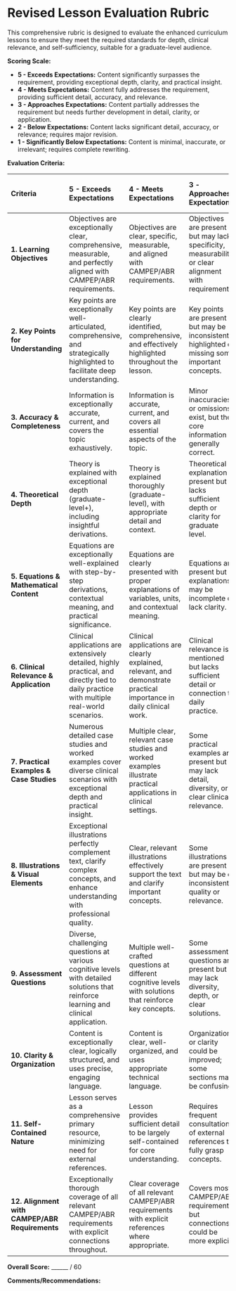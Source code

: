 # Revised Lesson Evaluation Rubric

This comprehensive rubric is designed to evaluate the enhanced curriculum lessons to ensure they meet the required standards for depth, clinical relevance, and self-sufficiency, suitable for a graduate-level audience.

**Scoring Scale:**

*   **5 - Exceeds Expectations:** Content significantly surpasses the requirement, providing exceptional depth, clarity, and practical insight.
*   **4 - Meets Expectations:** Content fully addresses the requirement, providing sufficient detail, accuracy, and relevance.
*   **3 - Approaches Expectations:** Content partially addresses the requirement but needs further development in detail, clarity, or application.
*   **2 - Below Expectations:** Content lacks significant detail, accuracy, or relevance; requires major revision.
*   **1 - Significantly Below Expectations:** Content is minimal, inaccurate, or irrelevant; requires complete rewriting.

**Evaluation Criteria:**

| Criteria                             | 5 - Exceeds Expectations                                                                 | 4 - Meets Expectations                                                                      | 3 - Approaches Expectations                                                                 | 2 - Below Expectations                                                                     | 1 - Significantly Below Expectations                                                              | Score |
| :----------------------------------- | :--------------------------------------------------------------------------------------- | :------------------------------------------------------------------------------------------ | :------------------------------------------------------------------------------------------ | :----------------------------------------------------------------------------------------- | :---------------------------------------------------------------------------------------------- | :---- |
| **1. Learning Objectives**           | Objectives are exceptionally clear, comprehensive, measurable, and perfectly aligned with CAMPEP/ABR requirements. | Objectives are clear, specific, measurable, and aligned with CAMPEP/ABR requirements. | Objectives are present but may lack specificity, measurability, or clear alignment with requirements. | Objectives are vague, difficult to measure, or poorly aligned with requirements. | Objectives are missing, inappropriate, or completely misaligned with requirements. | |
| **2. Key Points for Understanding**  | Key points are exceptionally well-articulated, comprehensive, and strategically highlighted to facilitate deep understanding. | Key points are clearly identified, comprehensive, and effectively highlighted throughout the lesson. | Key points are present but may be inconsistently highlighted or missing some important concepts. | Key points are sparse, poorly articulated, or miss major concepts. | Key points are missing or fundamentally flawed. | |
| **3. Accuracy & Completeness**       | Information is exceptionally accurate, current, and covers the topic exhaustively.         | Information is accurate, current, and covers all essential aspects of the topic.            | Minor inaccuracies or omissions exist, but the core information is generally correct.       | Significant inaccuracies or omissions hinder understanding.                                | Information is largely inaccurate or severely incomplete.                                       |       |
| **4. Theoretical Depth**             | Theory is explained with exceptional depth (graduate-level+), including insightful derivations. | Theory is explained thoroughly (graduate-level), with appropriate detail and context.       | Theoretical explanation is present but lacks sufficient depth or clarity for graduate level.  | Theoretical explanation is superficial or difficult to follow.                             | Theoretical explanation is missing or fundamentally flawed.                                     |       |
| **5. Equations & Mathematical Content** | Equations are exceptionally well-explained with step-by-step derivations, contextual meaning, and practical significance. | Equations are clearly presented with proper explanations of variables, units, and contextual meaning. | Equations are present but explanations may be incomplete or lack clarity. | Equations are poorly explained or contain errors. | Equations are missing, incorrect, or completely unexplained. | |
| **6. Clinical Relevance & Application** | Clinical applications are extensively detailed, highly practical, and directly tied to daily practice with multiple real-world scenarios. | Clinical applications are clearly explained, relevant, and demonstrate practical importance in daily clinical work. | Clinical relevance is mentioned but lacks sufficient detail or connection to daily practice. | Clinical applications are minimal, unclear, or seem disconnected from the theory.           | No meaningful discussion of clinical relevance or application.                                  |       |
| **7. Practical Examples & Case Studies** | Numerous detailed case studies and worked examples cover diverse clinical scenarios with exceptional depth and practical insight. | Multiple clear, relevant case studies and worked examples illustrate practical applications in clinical settings. | Some practical examples are present but may lack detail, diversity, or clear clinical relevance. | Practical examples are insufficient, unclear, or lack clinical context. | Practical examples and case studies are missing or completely inadequate. | |
| **8. Illustrations & Visual Elements** | Exceptional illustrations perfectly complement text, clarify complex concepts, and enhance understanding with professional quality. | Clear, relevant illustrations effectively support the text and clarify important concepts. | Some illustrations are present but may be of inconsistent quality or relevance. | Illustrations are few, poor quality, or fail to clarify concepts. | Illustrations are missing or completely inadequate. | |
| **9. Assessment Questions**          | Diverse, challenging questions at various cognitive levels with detailed solutions that reinforce learning and clinical application. | Multiple well-crafted questions at different cognitive levels with solutions that reinforce key concepts. | Some assessment questions are present but may lack diversity, depth, or clear solutions. | Assessment questions are few, poorly constructed, or lack solutions. | Assessment questions are missing or completely inadequate. | |
| **10. Clarity & Organization**        | Content is exceptionally clear, logically structured, and uses precise, engaging language.   | Content is clear, well-organized, and uses appropriate technical language.                  | Organization or clarity could be improved; some sections may be confusing.                  | Content is poorly organized or difficult to understand.                                    | Content is disorganized, unclear, and difficult to follow.                                      |       |
| **11. Self-Contained Nature**         | Lesson serves as a comprehensive primary resource, minimizing need for external references. | Lesson provides sufficient detail to be largely self-contained for core understanding.      | Requires frequent consultation of external references to fully grasp concepts.              | Heavily reliant on external references for basic understanding.                             | Provides minimal standalone value; essentially requires external resources.                     |       |
| **12. Alignment with CAMPEP/ABR Requirements** | Exceptionally thorough coverage of all relevant CAMPEP/ABR requirements with explicit connections throughout. | Clear coverage of all relevant CAMPEP/ABR requirements with explicit references where appropriate. | Covers most CAMPEP/ABR requirements but connections could be more explicit. | Inadequate coverage of CAMPEP/ABR requirements with minimal connections. | Fails to address CAMPEP/ABR requirements. | |

**Overall Score:** ______ / 60

**Comments/Recommendations:**


